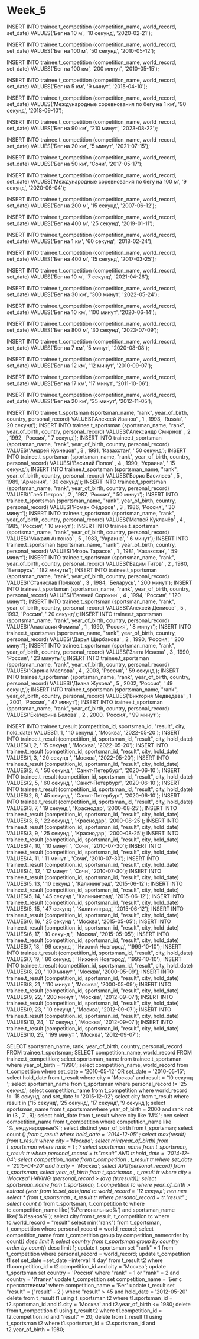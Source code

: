 # Week_5
INSERT INTO trainee.t_competition
(competition_name, world_record, set_date)
VALUES('Бег на 10 м', '10 секунд', '2020-02-21');

INSERT INTO trainee.t_competition
(competition_name, world_record, set_date)
VALUES('Бег на 100 м', '50 секунд', '2010-05-12');

INSERT INTO trainee.t_competition
(competition_name, world_record, set_date)
VALUES('Бег на 100 км', '200 минут', '2010-05-15');

INSERT INTO trainee.t_competition
(competition_name, world_record, set_date)
VALUES('Бег на 5 км', '9 минут', '2015-04-10');

INSERT INTO trainee.t_competition
(competition_name, world_record, set_date)
VALUES('Международные соревнования по бегу на 1 км', '90 секунд', '2018-09-10');

INSERT INTO trainee.t_competition
(competition_name, world_record, set_date)
VALUES('Бег на 90 км', '210 минут', '2023-08-22');

INSERT INTO trainee.t_competition
(competition_name, world_record, set_date)
VALUES('Бег на 20 км', '5 минут', '2021-07-15');

INSERT INTO trainee.t_competition
(competition_name, world_record, set_date)
VALUES('Бег на 50 км', 'Сочи', '2017-05-17');

INSERT INTO trainee.t_competition
(competition_name, world_record, set_date)
VALUES('Международные соревнования по бегу на 100 м', '9 секунд', '2020-06-04');

INSERT INTO trainee.t_competition
(competition_name, world_record, set_date)
VALUES('Бег на 200 м', '15 секунд', '2007-06-12');

INSERT INTO trainee.t_competition
(competition_name, world_record, set_date)
VALUES('Бег на 400 м', '25 секунд', '2019-01-11');

INSERT INTO trainee.t_competition
(competition_name, world_record, set_date)
VALUES('Бег на 1 км', '60 секунд', '2018-02-24');

INSERT INTO trainee.t_competition
(competition_name, world_record, set_date)
VALUES('Бег на 400 м', '15 секунд', '2017-03-25');

INSERT INTO trainee.t_competition
(competition_name, world_record, set_date)
VALUES('Бег на 10 м', '7 секунд', '2021-04-26');

INSERT INTO trainee.t_competition
(competition_name, world_record, set_date)
VALUES('Бег на 30 км', '300 минут', '2022-05-24');

INSERT INTO trainee.t_competition
(competition_name, world_record, set_date)
VALUES('Бег на 10 км', '100 минут', '2020-06-14');

INSERT INTO trainee.t_competition
(competition_name, world_record, set_date)
VALUES('Бег на 800 м', '30 секунд', '2023-07-09');

INSERT INTO trainee.t_competition
(competition_name, world_record, set_date)
VALUES('Бег на 7 км', '5 минут', '2020-08-08');

INSERT INTO trainee.t_competition
(competition_name, world_record, set_date)
VALUES('Бег на 12 км', '12 минут', '2010-09-07');

INSERT INTO trainee.t_competition
(competition_name, world_record, set_date)
VALUES('Бег на 17 км', '17 минут', '2011-10-06');

INSERT INTO trainee.t_competition
(competition_name, world_record, set_date)
VALUES('Бег на 20 км', '35 минут', '2012-11-05');

INSERT INTO trainee.t_sportsman
(sportsman_name, "rank", year_of_birth, country, personal_record)
VALUES('Алексей Иванов' , 1 , 1993, 'Russia', ' 20 секунд');
INSERT INTO trainee.t_sportsman
(sportsman_name, "rank", year_of_birth, country, personal_record)
VALUES('Александр Смирнов' , 2 , 1992, 'Россия', ' 7 секунд');
INSERT INTO trainee.t_sportsman
(sportsman_name, "rank", year_of_birth, country, personal_record)
VALUES('Андрей Кузнецов' , 3 , 1991, 'Казахстан', ' 50 секунд');
INSERT INTO trainee.t_sportsman
(sportsman_name, "rank", year_of_birth, country, personal_record)
VALUES('Василий Попов' , 4 , 1990, 'Украина', ' 15 секунд');
INSERT INTO trainee.t_sportsman
(sportsman_name, "rank", year_of_birth, country, personal_record)
VALUES('Борис Васильев' , 5 , 1989, 'Армения', ' 30 секунд');
INSERT INTO trainee.t_sportsman
(sportsman_name, "rank", year_of_birth, country, personal_record)
VALUES('Глеб Петров' , 2 , 1987, 'Россия', ' 50 минут');
INSERT INTO trainee.t_sportsman
(sportsman_name, "rank", year_of_birth, country, personal_record)
VALUES('Роман Фёдоров' , 3 , 1986, 'Россия', ' 30 минут');
INSERT INTO trainee.t_sportsman
(sportsman_name, "rank", year_of_birth, country, personal_record)
VALUES('Матвей Куклачёв' , 4 , 1985, 'Россия', ' 10 минут');
INSERT INTO trainee.t_sportsman
(sportsman_name, "rank", year_of_birth, country, personal_record)
VALUES('Михаил Антонов' , 5 , 1983, 'Украина', ' 6 минут');
INSERT INTO trainee.t_sportsman
(sportsman_name, "rank", year_of_birth, country, personal_record)
VALUES('Игорь Тарасов' , 1 , 1981, 'Казахстан', ' 59 минут');
INSERT INTO trainee.t_sportsman
(sportsman_name, "rank", year_of_birth, country, personal_record)
VALUES('Вадим Титов' , 2 , 1980, 'Беларусь', ' 182 минуты');
INSERT INTO trainee.t_sportsman
(sportsman_name, "rank", year_of_birth, country, personal_record)
VALUES('Станислав Поляков' , 3 , 1984, 'Беларусь', ' 200 минут');
INSERT INTO trainee.t_sportsman
(sportsman_name, "rank", year_of_birth, country, personal_record)
VALUES('Евгений Сорокин' , 4 , 1994, 'Россия', ' 120 минут');
INSERT INTO trainee.t_sportsman
(sportsman_name, "rank", year_of_birth, country, personal_record)
VALUES('Алексей Денисов' , 5 , 1993, 'Россия', ' 20 секунд');
INSERT INTO trainee.t_sportsman
(sportsman_name, "rank", year_of_birth, country, personal_record)
VALUES('Анастасия Фомина' , 1 , 1990, 'Россия', ' 8 минут');
INSERT INTO trainee.t_sportsman
(sportsman_name, "rank", year_of_birth, country, personal_record)
VALUES('Дарья Щербакова' , 2 , 1990, 'Россия', ' 200 минут');
INSERT INTO trainee.t_sportsman
(sportsman_name, "rank", year_of_birth, country, personal_record)
VALUES('Злата Исаева' , 3 , 1990, 'Россия', ' 23 минуты');
INSERT INTO trainee.t_sportsman
(sportsman_name, "rank", year_of_birth, country, personal_record)
VALUES('Карина Маслова' , 4 , 2003, 'Россия', ' 59 секунд');
INSERT INTO trainee.t_sportsman
(sportsman_name, "rank", year_of_birth, country, personal_record)
VALUES('Диана Жукова' , 5 , 2002, 'Россия', ' 49 секунд');
INSERT INTO trainee.t_sportsman
(sportsman_name, "rank", year_of_birth, country, personal_record)
VALUES('Виктория Медведева' , 1 , 2001, 'Россия', ' 47 минут');
INSERT INTO trainee.t_sportsman
(sportsman_name, "rank", year_of_birth, country, personal_record)
VALUES('Екатерина Белова' , 2 , 2000, 'Россия', ' 99 минут');

INSERT INTO trainee.t_result
(competition_id, sportsman_id, "result", city, hold_date)
VALUES(1, 1, ' 10 секунд ', 'Москва', '2022-05-20');
INSERT INTO trainee.t_result
(competition_id, sportsman_id, "result", city, hold_date)
VALUES(1, 2, ' 15 секунд ', 'Москва', '2022-05-20');
INSERT INTO trainee.t_result
(competition_id, sportsman_id, "result", city, hold_date)
VALUES(1, 3, ' 20 секунд ', 'Москва', '2022-05-20');
INSERT INTO trainee.t_result
(competition_id, sportsman_id, "result", city, hold_date)
VALUES(2, 4, ' 50 секунд ', 'Санкт-Петербург', '2020-06-10');
INSERT INTO trainee.t_result
(competition_id, sportsman_id, "result", city, hold_date)
VALUES(2, 5, ' 60 секунд ', 'Санкт-Петербург', '2020-06-10');
INSERT INTO trainee.t_result
(competition_id, sportsman_id, "result", city, hold_date)
VALUES(2, 6, ' 45 секунд ', 'Санкт-Петербург', '2020-06-10');
INSERT INTO trainee.t_result
(competition_id, sportsman_id, "result", city, hold_date)
VALUES(3, 7, ' 19 секунд ', 'Краснодар', '2000-08-25');
INSERT INTO trainee.t_result
(competition_id, sportsman_id, "result", city, hold_date)
VALUES(3, 8, ' 22 секунд ', 'Краснодар', '2000-08-25');
INSERT INTO trainee.t_result
(competition_id, sportsman_id, "result", city, hold_date)
VALUES(3, 9, ' 25 секунд ', 'Краснодар', '2000-08-25');
INSERT INTO trainee.t_result
(competition_id, sportsman_id, "result", city, hold_date)
VALUES(4, 10, ' 10 минут ', 'Сочи', '2010-07-30');
INSERT INTO trainee.t_result
(competition_id, sportsman_id, "result", city, hold_date)
VALUES(4, 11, ' 11 минут ', 'Сочи', '2010-07-30');
INSERT INTO trainee.t_result
(competition_id, sportsman_id, "result", city, hold_date)
VALUES(4, 12, ' 12 минут ', 'Сочи', '2010-07-30');
INSERT INTO trainee.t_result
(competition_id, sportsman_id, "result", city, hold_date)
VALUES(5, 13, ' 10 секунд ', 'Калининград', '2015-06-12');
INSERT INTO trainee.t_result
(competition_id, sportsman_id, "result", city, hold_date)
VALUES(5, 14, ' 45 секунд ', 'Калининград', '2015-06-12');
INSERT INTO trainee.t_result
(competition_id, sportsman_id, "result", city, hold_date)
VALUES(5, 15, ' 47 секунд ', 'Калининград', '2015-06-12');
INSERT INTO trainee.t_result
(competition_id, sportsman_id, "result", city, hold_date)
VALUES(6, 16, ' 25 секунд ', 'Москва', '2015-05-05');
INSERT INTO trainee.t_result
(competition_id, sportsman_id, "result", city, hold_date)
VALUES(6, 17, ' 10 секунд ', 'Москва', '2015-05-05');
INSERT INTO trainee.t_result
(competition_id, sportsman_id, "result", city, hold_date)
VALUES(7, 18, ' 99 секунд ', 'Нижний Новгород', '1999-10-10');
INSERT INTO trainee.t_result
(competition_id, sportsman_id, "result", city, hold_date)
VALUES(7, 19, ' 80 секунд ', 'Нижний Новгород', '1999-10-10');
INSERT INTO trainee.t_result
(competition_id, sportsman_id, "result", city, hold_date)
VALUES(8, 20, ' 100 минут ',  'Москва', '2000-05-09');
INSERT INTO trainee.t_result
(competition_id, sportsman_id, "result", city, hold_date)
VALUES(8, 21, ' 110 минут ', 'Москва', '2000-05-09');
INSERT INTO trainee.t_result
(competition_id, sportsman_id, "result", city, hold_date)
VALUES(9, 22, ' 200 минут ', 'Москва', '2012-09-07');
INSERT INTO trainee.t_result
(competition_id, sportsman_id, "result", city, hold_date)
VALUES(9, 23, ' 10 секунд ', 'Москва', '2012-09-07');
INSERT INTO trainee.t_result
(competition_id, sportsman_id, "result", city, hold_date)
VALUES(10, 24, ' 17 секунд ', 'Москва', '2012-09-07');
INSERT INTO trainee.t_result
(competition_id, sportsman_id, "result", city, hold_date)
VALUES(10, 25, ' 199 минут ', 'Москва', '2012-09-07');




SELECT sportsman_name, rank, year_of_birth, country, personal_record FROM trainee.t_sportsman;
SELECT competition_name, world_record FROM trainee.t_competition;
select sportsman_name from trainee.t_sportsman where year_of_birth = '1990';
select competition_name, world_record from t_competition where set_date = '2010-05-12' OR  set_date =  '2010-05-15';
select hold_date from t_result where city = 'Москва' and result = '10 секунд ';
select sportsman_name from t_sportsman where personal_record != '25 секунд';
select competition_name from t_competition where world_record != '15 секунд' and set_date != '2015-12-02';
select city from t_result where result in ('15 секунд', '25 секунд', '17 секунд', '9 секунд');
select sportsman_name from t_sportsmanwhere year_of_birth = 2000 and rank not in (3 , 7 , 9);
select hold_date from t_result where city like 'М%';
 nen
select competition_name from t_competition where competition_name like '%_еждународные%';
select distinct  year_of_birth  from t_sportsman;
select count  (*) from t_result where hold_date = '2014-12-05' ;
select max(result) from t_result where city ='Москва';
select min(year_of_birth) from t_sportsman where rank = 1 ;
? select sportsman_name from t_sportsman, t_result tr where personal_record = tr."result" AND tr.hold_date = '2014-12-04';
select competition_name from t_competition , t_result tr where set_date = '2015-04-20' and tr.city = 'Москва';
select AVG(personal_record) from t_sportsman;
select year_of_birth from t_sportsman , t_result tr where city = 'Москва' HAVING (personal_record > (avg (tr.result)));
select sportsman_name from t_sportsman, t_competition tc
where year_of_birth > extract (year from tc.set_date)and tc.world_record = '12 секунд';
nen
nen
select * from t_sportsman , t_result tr where personal_record  = tr."result" ;
select count  (*) from t_sportsman, t_competition tc where tc.competition_name like('%Региональные%') and sportsman_name like('%Иванов%');
select city from t_result, t_competition tc where tc.world_record = "result" 
select min("rank") from t_sportsman, t_competition where personal_record = world_record;
select competition_name  from t_competition group by competition_nameorder by count(*) desc limit 1;
select country  from t_sportsman group by country order by count(*) desc limit 1;
update t_sportsman set "rank" = 1 from t_competition where personal_record = world_record;
update t_competition t1 set set_date =set_date  +interval '4 day' from t_result t2 where t1.competition_id = t2.competition_id  and city = 'Москва';
update t_sportsman  set country = 'Россия' where "rank" = 1 or "rank" = 2 and country  = 'Италия'
update t_competition set competition_name = 'Бег с препятствиями' where competition_name = 'Бег'
update t_result set "result" = ("result" - 2 ) where "result" > 45 and hold_date = '2012-05-20'
delete from t_result t1 using t_sportsman t2 where t1.sportsman_id  = t2.sportsman_id and t1.city = 'Москва' and t2.year_of_birth <= 1980;
delete from t_competition t1 using t_result t2 where t1.competition_id  = t2.competition_id and "result" = 20;
delete from t_result t1 using t_sportsman t2 where t1.sportsman_id  = t2.sportsman_id and t2.year_of_birth = 1980;

